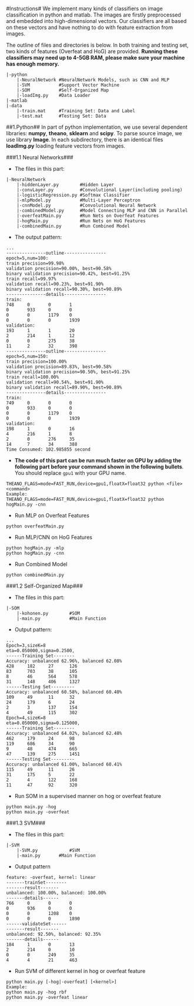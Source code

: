 #Instructions#
We implement many kinds of classifiers on image classification in python and matlab. The images are firstly preprocessed and embedded into high-dimensional vectors. Our classifiers are all based on these vectors and have nothing to do with feature extraction from images.

The outline of files and directories is below. In both training and testing set, two kinds of features (Overfeat and HoG) are provided. **Running these classifiers may need up to 4-5GB RAM, please make sure your machine has enough memory.**

```
|-python
	|-NeuralNetwork #NeuralNetwork Models, such as CNN and MLP
	|-SVM			#Support Vector Machine
	|-SOM			#Self-Organized Map
	|-loadImg.py	#Data Loader
|-matlab
|-data
	|-train.mat		#Training Set: Data and Label
	|-test.mat		#Testing Set: Data
```

##1.Python##
In part of python implementation, we use several dependent libraries: **numpy**, **theano**, **sklearn** and **scipy**. To parse source image, we use library **Image**. In each subdirectory, there is an identical files **loadImg.py** loading feature vectors from images.

###1.1 Neural Networks###
* The files in this part:

```
|-NeuralNetwork
	|-hiddenLayer.py		#Hidden Layer
	|-convLayer.py			#Convolutional Layer(including pooling)
	|-logisticRegression.py	#Softmax Classifier
	|-mlpModel.py			#Multi-Layer Perceptron
	|-cnnModel.py			#Convolutional Neural Network
	|-combinedModel.py		#Model Connecting MLP and CNN in Parallel
	|-overfeatMain.py		#Run Nets on Overfeat Features
	|-hogMain.py			#Run Nets on HoG Features
	|-combinedMain.py		#Run Combined Model
```
* The output pattern:

```
...
---------------outline----------------
epoch=5,num=100:
train precision=99.98%
validation precision=90.00%, best=90.58%
binary validation precision=90.42%, best=91.25%
train recall=99.97%
validation recall=90.23%, best=91.90%
binary validation recall=90.30%, best=90.89%
---------------details----------------
train:
748 	0 		0 		1
0 		933 	0 		0
0 		0 		1179 	0
0 		0 		0 		1939
validation:
193 	1 		1 		20
2 		214 	1 		12
0 		0 		275 	38
11 		2 		32 		398
---------------outline----------------
epoch=5,num=150:
train precision=100.00%
validation precision=89.83%, best=90.58%
binary validation precision=90.50%, best=91.25%
train recall=100.00%
validation recall=90.54%, best=91.90%
binary validation recall=89.90%, best=90.89%
---------------details----------------
train:
749 	0 		0 		0
0 		933 	0 		0
0 		0 		1179 	0
0 		0 		0 		1939
validation:
198 	1 		0 		16
4 		216 	1 		8
2 		0 		276 	35
14 		7 		34 		388
Time Consumed: 102.985855 second
```
* **The code of this part can be run much faster on GPU by adding the following part before your command shown in the following bullets**. You should replace ``gpu1`` with your GPU name.

```
THEANO_FLAGS=mode=FAST_RUN,device=gpu1,floatX=float32 python <file> <command>
Example:
THEANO_FLAGS=mode=FAST_RUN,device=gpu1,floatX=float32 python hogMain.py -cnn
```
* Run MLP on Overfeat Features

```
python overfeatMain.py
```
* Run MLP/CNN on HoG Features

```
python hogMain.py -mlp
python hogMain.py -cnn
```
* Run Combined Model

```
python combinedMain.py
```
###1.2 Self-Organized Map###
* The files in this part:

```
|-SOM
	|-kohonen.py		#SOM
	|-main.py			#Main Function
```
* Output pattern:

```
...
Epoch=3,sizeK=8
eta=0.050000,sigma=0.2500,
------Training Set--------
Accuracy: unbalanced 62.96%, balanced 62.08%
428 	182 	27 		126
83 		703 	38 		105
8 		46 		564 	578
31 		148 	406 	1327
------Testing Set---------
Accuracy: unbalanced 60.58%, balanced 60.40%
109 	49 		11 		32
24 		179 	6 		24
2 		3 		137 	154
4 		49 		115 	302
Epoch=4,sizeK=8
eta=0.050000,sigma=0.125000,
------Training Set--------
Accuracy: unbalanced 64.02%, balanced 62.48%
462 	179 	24 		98
119 	686 	34 		90
9 		48 		474 	665
47 		139 	275 	1451
------Testing Set---------
Accuracy: unbalanced 61.00%, balanced 60.41%
115 	49 		11 		26
31 		175 	5 		22
2 		4 		122 	168
11 		47 		92 		320
```
* Run SOM in a supervised manner on hog or overfeat feature

```
python main.py -hog
python main.py -overfeat
```

###1.3 SVM###
* The files in this part:

```
|-SVM
	|-SVM.py			#SVM
	|-main.py 		#Main Function
```
* Output pattern

```
feature: -overfeat, kernel: linear
-------trainSet--------
-------result-------
unbalanced: 100.00%, balanced: 100.00%
-------details------
766 	0 		0 		0
0 		936 	0 		0
0 		0 		1208 	0
0 		0 		0 		1890
------validateSet------
-------result-------
unbalanced: 92.50%, balanced: 92.35%
-------details------
184 	1 		0 		13
2 		214 	0 		10
0 		0 		249 	35
4 		4 		21 		463
```
* Run SVM of different kernel in hog or overfeat feature

```
python main.py [-hog|-overfeat] [<kernel>]
Example:
python main.py -hog rbf
python main.py -overfeat linear
```
